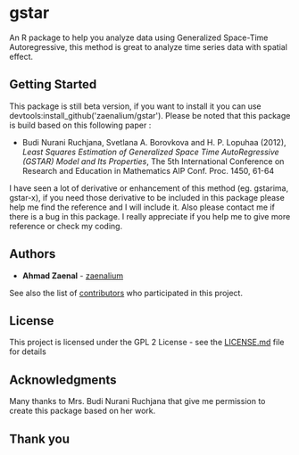 # gstar

An R package to help you analyze data using Generalized Space-Time Autoregressive, this method is great to analyze time series data with spatial effect.

## Getting Started
This package is still beta version, if you want to install it you can use devtools:install_github('zaenalium/gstar').
Please be noted that this package is build based on this following paper :

* Budi Nurani Ruchjana, Svetlana A. Borovkova and H. P. Lopuhaa (2012), *Least Squares Estimation of Generalized Space Time AutoRegressive (GSTAR) Model and Its Properties*, The 5th International Conference on Research and Education in Mathematics AIP Conf. Proc. 1450, 61-64

I have seen a lot of derivative or enhancement of this method (eg. gstarima, gstar-x), if you need those derivative to be included in this package please help me find the reference and I will include it.
Also please contact me if there is a bug in this package. I really appreciate if you help me to give more reference or check my coding. 


## Authors

* **Ahmad Zaenal** - [zaenalium](https://github.com/zaenalium)

See also the list of [contributors](https://github.com/your/project/contributors) who participated in this project.

## License

This project is licensed under the GPL 2 License - see the [LICENSE.md](LICENSE.md) file for details

## Acknowledgments

Many thanks to Mrs. Budi Nurani Ruchjana that give me permission to create this package based on her work.

## Thank you

